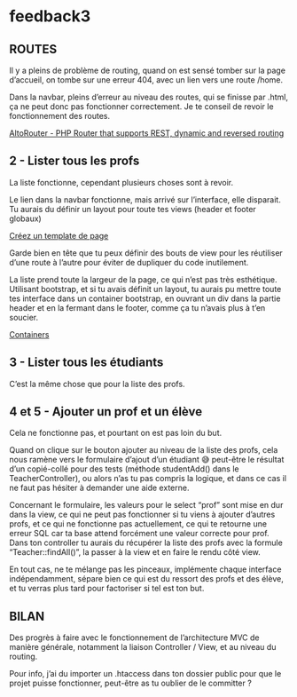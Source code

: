 # feedback3

## ROUTES

Il y a pleins de problème de routing, quand on est sensé tomber sur la page d’accueil, on tombe sur une erreur 404, avec un lien vers une route /home.

Dans la navbar, pleins d’erreur au niveau des routes, qui se finisse par .html, ça ne peut donc pas fonctionner correctement. Je te conseil de revoir le fonctionnement des routes.

[AltoRouter - PHP Router that supports REST, dynamic and reversed routing](https://altorouter.com/)

## 2 - Lister tous les profs

La liste fonctionne, cependant plusieurs choses sont à revoir.

Le lien dans la navbar fonctionne, mais arrivé sur l’interface, elle disparait. Tu aurais du définir un layout pour toute tes views (header et footer globaux)

[Créez un template de page](https://openclassrooms.com/fr/courses/4670706-adoptez-une-architecture-mvc-en-php/7848103-creez-un-template-de-page)

Garde bien en tête que tu peux définir des bouts de view pour les réutiliser d’une route à l’autre pour éviter de dupliquer du code inutilement.

La liste prend toute la largeur de la page, ce qui n’est pas très esthétique. Utilisant bootstrap, et si tu avais définit un layout, tu aurais pu mettre toute tes interface dans un container bootstrap, en ouvrant un div dans la partie header et en la fermant dans le footer, comme ça tu n’avais plus à t’en soucier.

[Containers](https://getbootstrap.com/docs/5.0/layout/containers/)

## 3 - Lister tous les étudiants

C’est la même chose que pour la liste des profs.

## 4 et 5 - Ajouter un prof et un élève

Cela ne fonctionne pas, et pourtant on est pas loin du but.

Quand on clique sur le bouton ajouter au niveau de la liste des profs, cela nous ramène vers le formulaire d’ajout d’un étudiant 😅 peut-être le résultat d’un copié-collé pour des tests (méthode studentAdd() dans le TeacherController), ou alors n’as tu pas compris la logique, et dans ce cas il ne faut pas hésiter à demander une aide externe.

Concernant le formulaire, les valeurs pour le select “prof” sont mise en dur dans la view, ce qui ne peut pas fonctionner si tu viens à ajouter d’autres profs, et ce qui ne fonctionne pas actuellement, ce qui te retourne une erreur SQL car ta base attend forcément une valeur correcte pour prof. Dans ton controller tu aurais du récupérer la liste des profs avec la formule “Teacher::findAll()”, la passer à la view et en faire le rendu côté view.

En tout cas, ne te mélange pas les pinceaux, implémente chaque interface indépendamment, sépare bien ce qui est du ressort des profs et des élève, et tu verras plus tard pour factoriser si tel est ton but.

## BILAN

Des progrès à faire avec le fonctionnement de l’architecture MVC de manière générale, notamment la liaison Controller / View, et au niveau du routing.

Pour info, j’ai du importer un .htaccess dans ton dossier public pour que le projet puisse fonctionner, peut-être as tu oublier de le committer ?
